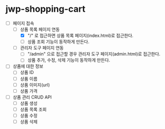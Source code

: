 # jwp-shopping-cart

- [ ] 페이지 접속
    - [ ] 상품 목록 페이지 연동
        - [x] "/" 로 접근하면 상품 목록 페이지(index.html)로 접근한다.
        - [ ] 상품 조회 기능이 동작하게 만든다.
    - [ ] 관리자 도구 페이지 연동
        - [ ] "/admin" 으로 접근할 경우 관리자 도구 페이지(admin.html)로 접근한다.
        - [ ] 상품 추가, 수정, 삭제 기능이 동작하게 만든다.

- [ ] 상품에 대한 정보
    - [ ] 상품 ID
    - [ ] 상품 이름
    - [ ] 상품 이미지(url)
    - [ ] 상품 가격

- [ ] 상품 관리 CRUD API
    - [ ] 상품 생성
    - [ ] 상품 목록 조회
    - [ ] 상품 수정
    - [ ] 상품 삭제
